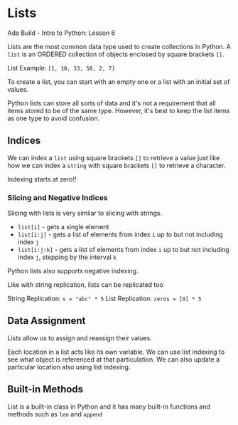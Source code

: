 # Lists
Ada Build - Intro to Python: Lesson 6

Lists are the most common data type used to create collections in Python. 
A `list` is an ORDERED collection of objects enclosed by square brackets `[]`.

List Example: `[1, 10, 33, 50, 2, 7]`

To create a list, you can start with an empty one or a list with an initial set of values. 

Python lists can store all sorts of data and it's not a requirement that all items stored to be of the same type. However, it's best to keep the list items as one type to avoid confusion. 

## Indices

We can index a `list` using square brackets `[]` to retrieve a value just like how we can index a `string` with square brackets `[]` to retrieve a character.

Indexing starts at zero!!

### Slicing and Negative Indices

Slicing with lists is very similar to slicing with strings. 
* `list[i]` - gets a single element
* `list[i:j]` - gets a list of elements from index `i` up to but not including index `j` 
* `list[i:j:k]` - gets a list of elements from index `i` up to but not including index `j`, stepping by the interval `k`

Python lists also supports negative indexing. 

Like with string replication, lists can be replicated too

String Replication: `s = "abc" * 5`
List Replication: `zeros = [0] * 5`

## Data Assignment

Lists allow us to assign and reassign their values.

Each location in a list acts like its own variable. We can use list indexing to see what object is referenced at that particulation. We can also update a particular location also using list indexing.

## Built-in Methods

List is a built-in class in Python and it has many built-in functions and methods such as `len` and `append`

